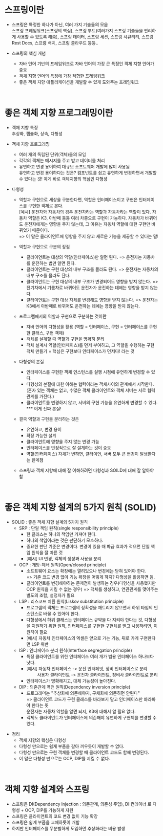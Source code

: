 

# 스프링이란
* 스프링은 특정한 하나가 아닌, 여러 가지 기술들의 모음</br>
	스프링 프레임워크(스프링의 핵심), 스프링 부트(여러가지 스프링 기술들을 편리하게 사용할 수 있도록 해줌), 스프링 데이터, 스프링 세션, 스프링 시큐리티, 스프링 Rest Docs, 스프링 배치, 스프링 클라우드 등등..
		
* 스프링의 핵심 개념
	* 자바 언어 기반의 프레임워크로 자바 언어의 가장 큰 특징인 객체 지향 언어가 중요
	* 객체 지향 언어의 특징에 가장 적합한 프레임워크
	* 좋은 객체 지향 애플리케이션을 개발할 수 있게 도와주는 프레임워크		  
<br>
	
# 좋은 객체 지향 프로그래밍이란
* 객체 지향 특징<br>
	추상화, 캡슐화, 상속, 다형성
		  
* 객체 지향 프로그래밍
	* 여러 개의 독립된 단위(객체)들의 모임
	* 각각의 객체는 메시지를 주고 받고 데이터를 처리
	* 유연하고 변경 용이하여 대규모 소프트웨어 개발에 많이 사용됨<br>
	유연하고 변경 용이하다는 것은? 컴포넌트를 쉽고 유연하게 변경하면서 개발할 수 있다는 것! 이게 바로 객체지향의 핵심인 다형성 
		
* 다형성
	* 역할과 구현으로 세상을 구분한다면, 역할은 인터페이스이고 구현은 인터페이스를 구현한 객체로 본다.<br>
		[예시] 운전자와 자동차의 경우 운전자라는 역할과 자동차라는 역할이 있다. 자동차 역할은 K3, 아반떼 등등 여러 차종으로 구현이 가능하다.
		자동차가 바뀌어도 운전자에게는 영향을 주지 않는데, 그 이유는 자동차 역할에 대한 구현만 바뀌었기 때문이다. <br>
			=> 이 말은 클라이언트에 영향을 주지 않고 새로운 기능을 제공할 수 있다는 말!
		    
    * 역할과 구현으로 구분의 장점			
	    - 클라이언트는 대상의 역할(인터페이스)만 알면 된다. => 운전자는 자동차를 운전하는 법만 알면 된다.
		- 클라이언트는 구현 대상의 내부 구조를 몰라도 된다. => 운전자는 자동차의 내부 구조를 몰라도 된다.
		- 클라이언트는 구현 대상의 내부 구조가 변경되어도 영향을 받지 않는다. => 전기차에서 기름차로 바뀌어도 운전자가 운전하는 데에는 영향을 받지 않는다.
		- 클라이언트는 구현 대상 자체를 변경해도 영향을 받지 않는다. => 운전자는 K3에서 아반떼로 바뀌어도 운전하는 데에는 영향을 받지 않는다.
	* 프로그램에서의 역할과 구현으로 구분하는 것이란
		- 자바 언어의 다형성을 활용 (역할 = 인터페이스, 구현 = 인터페이스를 구현한 클래스, 구현 객체)
		- 객체를 설계할 때 역할과 구현을 명확히 분리
		- 객체 설계시 역할(인터페이스)를 먼저 부여하고, 그 역할을 수행하는 구현 객체 만들기 = 핵심은 구현보다 인터페이스가 먼저다! 라는 것
				
	* 다형성의 본질
		- 인터페이스를 구현한 객체 인스턴스를 실행 시점에 유연하게 변경할 수 있다.
		- 다형성의 본질에 대한 이해는 협력이라는 객체사이의 관계에서 시작한다. (혼자 있는 객체는 없고, 수많은 객체 클라이언트와 객체 서버는 서로 협력 관계를 가진다.)
		- 클라이언트를 변경하지 않고, 서버의 구현 기능을 유연하게 변경할 수 있다. *** 이게 진짜 본질!
			
	* 결국 역할과 구현을 분리하는 것은
		- 유연하고, 변경 용이
		- 확장 가능한 설계
		- 클라이언트에 영향을 주지 않는 변경 가능
		- 인터페이스를 안정적으로 잘 설계하는 것이 중요
		- 역할(인터페이스) 자체가 변하면, 클라이언, 서버 모두 큰 변경이 발생한다는 한계점
		  
	* 스프링과 객체 지향에 대해 잘 이해하려면 다형성과 SOILD에 대해 잘 알아야 함
<br>	
	
# 좋은 객체 지향 설계의 5가지 원칙 (SOLID)
*  SOLID : 좋은 객체 지향 설계의 5가지 원칙
	* SRP : 단일 책임 원칙(single responsibility principle)
		- 한 클래스는 하나의 책임만 가져야 한다.
		- 하나의 책임이라는 것은 판단하기 모호하다.
		- 중요한 판단 기준은 변경이다. 변경이 있을 때 파급 효과가 적으면 단일 책임 원칙을 잘 따른 것
		- [예시] UI 변경, 객체의 생성과 사용을 분리
	* OCP : 개방-폐쇄 원칙(Open/closed principle)
		- 소프트웨어 요소는 확장에는 열려있으나 변경에는 닫혀 있어야 한다.<br>
			=> 기존 코드 변경 없이 기능 확장을 어떻게 하지? 다형성을 활용하면 됨.
		- 클라이언트를 변경해야하는 문제점이 발생하는 경우(다형성을 사용했지만 OCP 원칙을 지킬 수 없는 경우)
				=> 객체를 생성하고, 연관관계를 맺어주는 별도의 조합, 설정자가 필요
	* LSP : 리스코프 치환 원칙(Liskov substitution principle)
		- 프로그램의 객체는 프로그램의 정확성을 깨트리지 않으면서 하위 타입의 인스턴스로 바꿀 수 있어야 한다.
		- 다형성에서 하위 클래스는 인터페이스 규약을 다 지켜야 한다는 것, 다형성을 지원하기 위한 원칙, 인터페이스를 구현한 구현체를 믿고 사용하려면, 이 원칙이 필요
    	- [예시] 자동차 인터페이스의 엑셀은 앞으로 가는 기능, 뒤로 가게 구현한다면 LSP 위반
	* ISP : 인터페이스 분리 원칙(Interface segregation principle)
		- 특정 클라이언트를 위한 인터페이스 여러 개가 범용 인터페이스 하나보다 낫다.
		- [예시] 자동차 인터페이스 -> 운전 인터페잇, 정비 인터페이스로 분리
			<br>&nbsp;&nbsp;&nbsp;&nbsp;&nbsp;&nbsp;&nbsp;&nbsp;&nbsp;사용자 클라이언트 -> 운전자 클라이언트, 정비사 클라이언트로 분리
		- 인터페이스가 명확해지고, 대체 가능성이 높아진다.
	* DIP : 의존관계 역전 원칙(Dependency inversion principle)
		- 프로그래머는 "추상화에 의존해야지, 구체화에 의존하면 안된다" <br>=> 클라이언트 코드가 구현 클래스를 바라보지 말고 인터페이스만 바라봐야 한다는 뜻<br>
		운전자는 자동차 역할을 알면 되지, K3에 대해서 알 필요 없다.
		- 객체도 클라이언트가 인터페이스에 의존해야 유연하게 구현체를 변경할 수 있다.
- 정리
	* 객체 지향의 핵심은 다형성
	* 다형성 만으로는 쉽게 부품을 갈아 끼우듯이 개발할 수 없다.
	* 다형성 만으로는 구현 객체를 변경할 때 클라이언트 코드도 함께 변경된다.
	* 이 말은 다형성 만으로는 OCP, DIP를 지킬 수 없다.
<br>			
	
# 객체 지향 설계와 스프링
* 스프링은 DI(Dependency Injection :  의존관계, 의존성 주입), DI 컨테이너 로 다형성 + OCP, DIP를 가능하게 지원
* 스프링은 클라이언트의 코드 변경 없이 기능 확장
* 스프링은 쉽게 부품을 교체하듯이 개발
* 하지만 인터페이스를 무분별하게 도입하면 추상화라는 비용 발생
	

